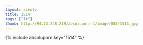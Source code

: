 ```yaml
--- 
layout: sieutv
title: 1514
tags: ["1k"]
thumb: http://94.23.248.219/absoluporn-1/image/002/1514.jpg
---
```

{% include absoluporn key="1514" %} 
